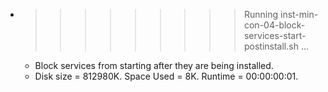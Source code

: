 * >>>>>>>>> Running inst-min-con-04-block-services-start-postinstall.sh ...
  * Block services from starting after they are being installed.
  * Disk size = 812980K. Space Used = 8K. Runtime = 00:00:00:01.
